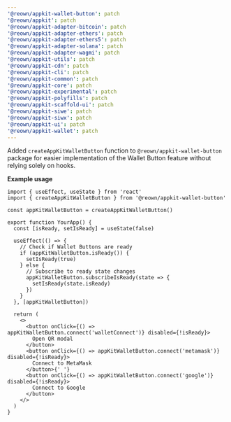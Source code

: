 ```yaml
---
'@reown/appkit-wallet-button': patch
'@reown/appkit': patch
'@reown/appkit-adapter-bitcoin': patch
'@reown/appkit-adapter-ethers': patch
'@reown/appkit-adapter-ethers5': patch
'@reown/appkit-adapter-solana': patch
'@reown/appkit-adapter-wagmi': patch
'@reown/appkit-utils': patch
'@reown/appkit-cdn': patch
'@reown/appkit-cli': patch
'@reown/appkit-common': patch
'@reown/appkit-core': patch
'@reown/appkit-experimental': patch
'@reown/appkit-polyfills': patch
'@reown/appkit-scaffold-ui': patch
'@reown/appkit-siwe': patch
'@reown/appkit-siwx': patch
'@reown/appkit-ui': patch
'@reown/appkit-wallet': patch
---
```


Added `createAppKitWalletButton` function to `@reown/appkit-wallet-button` package for easier implementation of the Wallet Button feature without relying solely on hooks.

**Example usage**

```tsx
import { useEffect, useState } from 'react'
import { createAppKitWalletButton } from '@reown/appkit-wallet-button'

const appKitWalletButton = createAppKitWalletButton()

export function YourApp() {
  const [isReady, setIsReady] = useState(false)

  useEffect(() => {
    // Check if Wallet Buttons are ready
    if (appKitWalletButton.isReady()) {
      setIsReady(true)
    } else {
      // Subscribe to ready state changes
      appKitWalletButton.subscribeIsReady(state => {
        setIsReady(state.isReady)
      })
    }
  }, [appKitWalletButton])

  return (
    <>
      <button onClick={() => appKitWalletButton.connect('walletConnect')} disabled={!isReady}>
        Open QR modal
      </button>
      <button onClick={() => appKitWalletButton.connect('metamask')} disabled={!isReady}>
        Connect to MetaMask
      </button>{' '}
      <button onClick={() => appKitWalletButton.connect('google')} disabled={!isReady}>
        Connect to Google
      </button>
    </>
  )
}
```